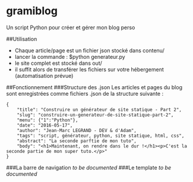 # gramiblog
Un script Python pour créer et gérer mon blog perso

##Utilisation
- Chaque article/page est un fichier json stocké dans contenu/ 
- lancer la commande : $python generateur.py
- le site complet est stocké dans out/
- il suffit alors de transférer les fichiers sur votre hébergement (automatisation prévue)

##Fonctionnement
###Structure des .json
Les articles et pages du blog sont enregistrées comme fichiers .json de la structure suivante :
```
{
	"title": "Construire un générateur de site statique - Part 2",
	"slug": "construire-un-generateur-de-site-statique-part-2",
	"menu": {"1":"Python"},
	"date": "2016-05-17",
	"author": "Jean-Marc LEGRAND - DEV & d'Adam",
	"tags": "script, générateur, python, site statique, html, css",
	"abstract": "La seconde parftie de mon tuto",
	"body": "<h1>Maintenant, on rendre dans le dur !</h1><p>C'est la seconde partie de mon super tuto.</p>"
}
```
###La barre de navigation
*to be documented*
###Le template
*to be documented*

